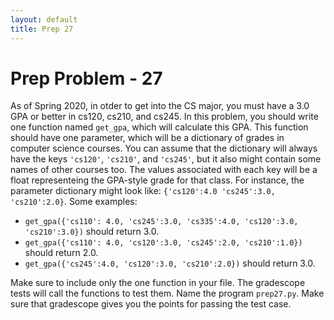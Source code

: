 ```yaml
---
layout: default
title: Prep 27
---
```


# Prep Problem - 27

As of Spring 2020, in otder to get into the CS major, you must have a 3.0 GPA or better in cs120, cs210, and cs245.
In this problem, you should write one function named `get_gpa`, which will calculate this GPA.
This function should have one parameter, which will be a dictionary of grades in computer science courses.
You can assume that the dictionary will always have the keys `'cs120'`, `'cs210'`, and `'cs245'`, but it also might contain some names of other courses too.
The values associated with each key will be a float representeing the GPA-style grade for that class.
For instance, the parameter dictionary might look like: `{'cs120':4.0 'cs245':3.0, 'cs210':2.0}`.
Some examples:

* `get_gpa({'cs110': 4.0, 'cs245':3.0, 'cs335':4.0, 'cs120':3.0, 'cs210':3.0})` should return 3.0.
* `get_gpa({'cs110': 4.0, 'cs120':3.0, 'cs245':2.0, 'cs210':1.0})` should return 2.0.
* `get_gpa({'cs245':4.0, 'cs120':3.0, 'cs210':2.0})` should return 3.0.

Make sure to include only the one function in your file.
The gradescope tests will call the functions to test them.
Name the program `prep27.py`.
Make sure that gradescope gives you the points for passing the test case.

